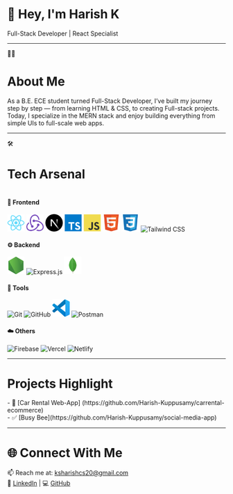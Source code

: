 # 👋 Hey, I'm Harish K  
 Full-Stack Developer | React Specialist
 <hr/>
 🧑‍💻 <h1>About Me</h1>

 As a B.E. ECE student turned Full-Stack Developer, I’ve built my journey step by step — from learning HTML & CSS, to creating Full-stack projects.
Today, I specialize in the MERN stack and enjoy building everything from simple UIs to full-scale web apps.
<hr/>

🛠️ <h1>Tech Arsenal<h1/>

#### 🚀 Frontend  
<p align="left">
  <img src="https://raw.githubusercontent.com/devicons/devicon/master/icons/react/react-original.svg" alt="React" width="40" height="40"/>
  <img src="https://raw.githubusercontent.com/devicons/devicon/master/icons/redux/redux-original.svg" alt="Redux" width="40" height="40"/>
  <img src="https://raw.githubusercontent.com/devicons/devicon/master/icons/nextjs/nextjs-original.svg" alt="Next.js" width="40" height="40"/>
  <img src="https://raw.githubusercontent.com/devicons/devicon/master/icons/typescript/typescript-original.svg" alt="TypeScript" width="40" height="40"/>
  <img src="https://raw.githubusercontent.com/devicons/devicon/master/icons/javascript/javascript-original.svg" alt="JavaScript" width="40" height="40"/>
  <img src="https://raw.githubusercontent.com/devicons/devicon/master/icons/html5/html5-original.svg" alt="HTML" width="40" height="40"/>
  <img src="https://raw.githubusercontent.com/devicons/devicon/master/icons/css3/css3-original.svg" alt="CSS" width="40" height="40"/>
  <img src="https://www.vectorlogo.zone/logos/tailwindcss/tailwindcss-icon.svg" alt="Tailwind CSS" width="40" height="40"/>
</p>

#### ⚙️ Backend  
<p align="left">
  <img src="https://raw.githubusercontent.com/devicons/devicon/master/icons/nodejs/nodejs-original.svg" alt="Node.js" width="40" height="40"/>
    <img src="https://upload.wikimedia.org/wikipedia/commons/6/64/Expressjs.png" alt="Express.js" width="80" height="40"/>
  <img src="https://raw.githubusercontent.com/devicons/devicon/master/icons/mongodb/mongodb-original.svg" alt="MongoDB" width="40" height="40"/>
</p>

#### 🧰 Tools  
<p align="left">
  <img src="https://www.vectorlogo.zone/logos/git-scm/git-scm-icon.svg" alt="Git" width="40" height="40"/>
  <img src="https://raw.githubusercontent.com/rahulbanerjee26/githubAboutMeGenerator/main/icons/github.svg" alt="GitHub" width="40" height="40"/>
  <img src="https://raw.githubusercontent.com/devicons/devicon/master/icons/vscode/vscode-original.svg" alt="VS Code" width="40" height="40"/>
  <img src="https://www.vectorlogo.zone/logos/getpostman/getpostman-icon.svg" alt="Postman" width="40" height="40"/>
</p>

#### ☁️ Others  
<p align="left">
  <img src="https://www.vectorlogo.zone/logos/firebase/firebase-icon.svg" alt="Firebase" width="40" height="40"/>
<img src="https://www.vectorlogo.zone/logos/vercel/vercel-icon.svg" alt="Vercel" width="40" height="40"/>
  <img src="https://www.vectorlogo.zone/logos/netlify/netlify-icon.svg" alt="Netlify" width="40" height="40"/>
</p>

<hr/>
<h1>Projects Highlight</h1>
- 🧳 [Car Rental Web-App] (https://github.com/Harish-Kuppusamy/carrental-ecommerce)<br/>
- ✅ [Busy Bee](https://github.com/Harish-Kuppusamy/social-media-app)  

<hr/>

<h1>🌐 Connect With Me</h1>

📫 Reach me at: ksharishcs20@gmail.com  <br/>
💼 [LinkedIn](https://www.linkedin.com/in/harish-k-121735250/) | 💻 [GitHub](https://github.com/Harish-Kuppusamy)  

